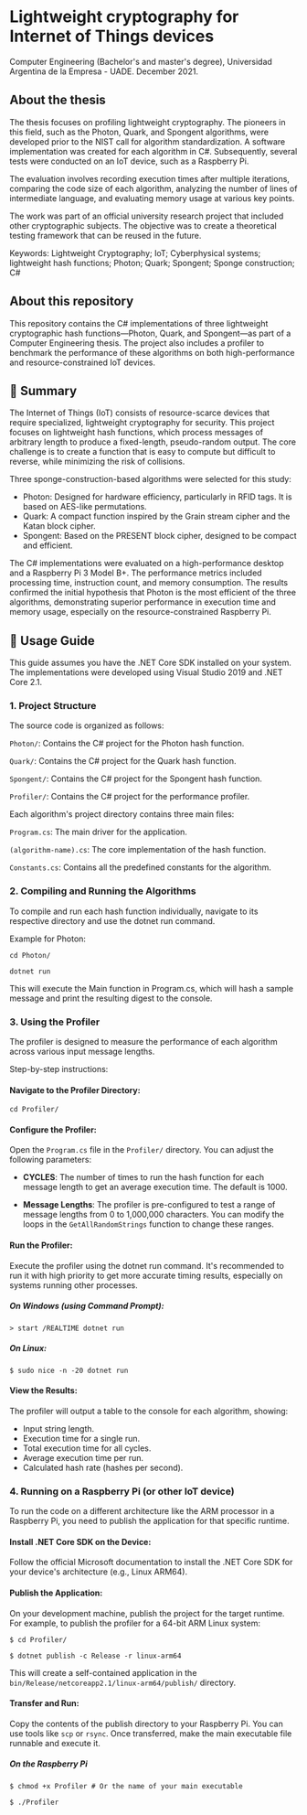 # Lightweight cryptography for Internet of Things devices

Computer Engineering (Bachelor's and master's degree), Universidad Argentina de la Empresa - UADE. December 2021.

## About the thesis

The thesis focuses on profiling lightweight cryptography. The pioneers in this field, such as the Photon, Quark, and Spongent algorithms, were developed prior to the NIST call for algorithm standardization. A software implementation was created for each algorithm in C#. Subsequently, several tests were conducted on an IoT device, such as a Raspberry Pi.

The evaluation involves recording execution times after multiple iterations, comparing the code size of each algorithm, analyzing the number of lines of intermediate language, and evaluating memory usage at various key points. 

The work was part of an official university research project that included other cryptographic subjects. The objective was to create a theoretical testing framework that can be reused in the future.

Keywords: Lightweight Cryptography; IoT; Cyberphysical systems; lightweight hash functions; Photon; Quark; Spongent; Sponge construction; C#

## About this repository

This repository contains the C# implementations of three lightweight cryptographic hash functions—Photon, Quark, and Spongent—as part of a Computer Engineering thesis. The project also includes a profiler to benchmark the performance of these algorithms on both high-performance and resource-constrained IoT devices.

## 📜 Summary

The Internet of Things (IoT) consists of resource-scarce devices that require specialized, lightweight cryptography for security. This project focuses on lightweight hash functions, which process messages of arbitrary length to produce a fixed-length, pseudo-random output. The core challenge is to create a function that is easy to compute but difficult to reverse, while minimizing the risk of collisions.

Three sponge-construction-based algorithms were selected for this study:

* Photon: Designed for hardware efficiency, particularly in RFID tags. It is based on AES-like permutations.
* Quark: A compact function inspired by the Grain stream cipher and the Katan block cipher.
* Spongent: Based on the PRESENT block cipher, designed to be compact and efficient.

The C# implementations were evaluated on a high-performance desktop and a Raspberry Pi 3 Model B+. The performance metrics included processing time, instruction count, and memory consumption. The results confirmed the initial hypothesis that Photon is the most efficient of the three algorithms, demonstrating superior performance in execution time and memory usage, especially on the resource-constrained Raspberry Pi.

## 🚀 Usage Guide

This guide assumes you have the .NET Core SDK installed on your system. The implementations were developed using Visual Studio 2019 and .NET Core 2.1.

### 1. Project Structure

The source code is organized as follows:

`Photon/`: Contains the C# project for the Photon hash function.

`Quark/`: Contains the C# project for the Quark hash function.

`Spongent/`: Contains the C# project for the Spongent hash function.

`Profiler/`: Contains the C# project for the performance profiler.

Each algorithm's project directory contains three main files:

`Program.cs`: The main driver for the application.

`(algorithm-name).cs`: The core implementation of the hash function.

`Constants.cs`: Contains all the predefined constants for the algorithm.

### 2. Compiling and Running the Algorithms

To compile and run each hash function individually, navigate to its respective directory and use the dotnet run command.

Example for Photon:

`cd Photon/`

`dotnet run`

This will execute the Main function in Program.cs, which will hash a sample message and print the resulting digest to the console.

### 3. Using the Profiler

The profiler is designed to measure the performance of each algorithm across various input message lengths.

Step-by-step instructions:

#### Navigate to the Profiler Directory:

`cd Profiler/`

#### Configure the Profiler:
Open the `Program.cs` file in the `Profiler/` directory. You can adjust the following parameters:

- **CYCLES**: The number of times to run the hash function for each message length to get an average execution time. The default is 1000.

- **Message Lengths**: The profiler is pre-configured to test a range of message lengths from 0 to 1,000,000 characters. You can modify the loops in the `GetAllRandomStrings` function to change these ranges.

#### Run the Profiler:
Execute the profiler using the dotnet run command. It's recommended to run it with high priority to get more accurate timing results, especially on systems running other processes.

##### On Windows (using Command Prompt):

`> start /REALTIME dotnet run`

##### On Linux:

`$ sudo nice -n -20 dotnet run`

#### View the Results:
The profiler will output a table to the console for each algorithm, showing:

- Input string length.
- Execution time for a single run.
- Total execution time for all cycles.
- Average execution time per run.
- Calculated hash rate (hashes per second).

### 4. Running on a Raspberry Pi (or other IoT device)

To run the code on a different architecture like the ARM processor in a Raspberry Pi, you need to publish the application for that specific runtime.

#### Install .NET Core SDK on the Device:
Follow the official Microsoft documentation to install the .NET Core SDK for your device's architecture (e.g., Linux ARM64).

#### Publish the Application:
On your development machine, publish the project for the target runtime. For example, to publish the profiler for a 64-bit ARM Linux system:

`$ cd Profiler/`

`$ dotnet publish -c Release -r linux-arm64`

This will create a self-contained application in the `bin/Release/netcoreapp2.1/linux-arm64/publish/` directory.

#### Transfer and Run:
Copy the contents of the publish directory to your Raspberry Pi. You can use tools like `scp` or `rsync`. Once transferred, make the main executable file runnable and execute it.

##### On the Raspberry Pi
`$ chmod +x Profiler # Or the name of your main executable`

`$ ./Profiler`

